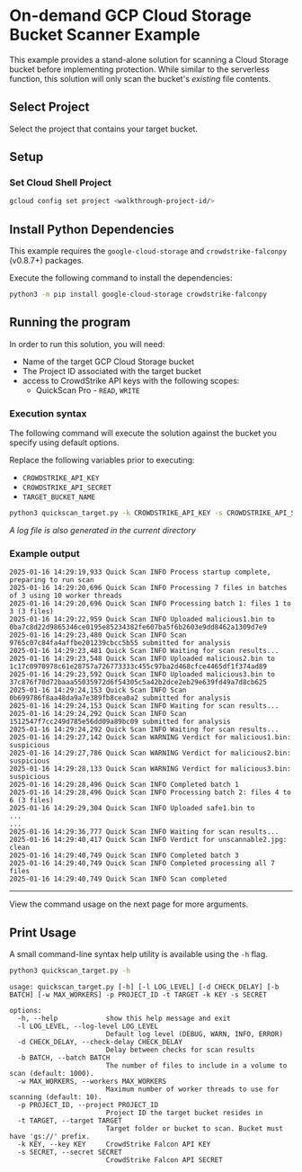 # On-demand GCP Cloud Storage Bucket Scanner Example

This example provides a stand-alone solution for scanning a Cloud Storage bucket before implementing protection.
While similar to the serverless function, this solution will only scan the bucket's _existing_ file contents.

## Select Project

Select the project that contains your target bucket.

<walkthrough-project-setup></walkthrough-project-setup>

## Setup

### Set Cloud Shell Project

```sh
gcloud config set project <walkthrough-project-id/>
```

## Install Python Dependencies

This example requires the `google-cloud-storage` and `crowdstrike-falconpy` (v0.8.7+) packages.

Execute the following command to install the dependencies:

```sh
python3 -m pip install google-cloud-storage crowdstrike-falconpy
```

## Running the program

In order to run this solution, you will need:

+ Name of the target GCP Cloud Storage bucket
+ The Project ID associated with the target bucket
+ access to CrowdStrike API keys with the following scopes:
  + QuickScan Pro - `READ`, `WRITE`

### Execution syntax

The following command will execute the solution against the bucket you specify using default options.

Replace the following variables prior to executing:

+ `CROWDSTRIKE_API_KEY`
+ `CROWDSTRIKE_API_SECRET`
+ `TARGET_BUCKET_NAME`

```sh
python3 quickscan_target.py -k CROWDSTRIKE_API_KEY -s CROWDSTRIKE_API_SECRET -t gs://TARGET_BUCKET_NAME -p <walkthrough-project-id/>
```

*A <walkthrough-editor-spotlight spotlightId="file-explorer">log file</walkthrough-editor-spotlight> is also generated in the current directory*

### Example output

```terminal
2025-01-16 14:29:19,933 Quick Scan INFO Process startup complete, preparing to run scan
2025-01-16 14:29:20,696 Quick Scan INFO Processing 7 files in batches of 3 using 10 worker threads
2025-01-16 14:29:20,696 Quick Scan INFO Processing batch 1: files 1 to 3 (3 files)
2025-01-16 14:29:22,959 Quick Scan INFO Uploaded malicious1.bin to 0ba7c8d22d9865346ce0195e85234382fe607ba5f6b2603e9dd8462a1309d7e9
2025-01-16 14:29:23,480 Quick Scan INFO Scan 9765c07c84fa4affbe201239cbcc5b55 submitted for analysis
2025-01-16 14:29:23,481 Quick Scan INFO Waiting for scan results...
2025-01-16 14:29:23,548 Quick Scan INFO Uploaded malicious2.bin to 1c17c0970978c61e28757a726773333c455c97ba2d468cfce4465df1f374ad89
2025-01-16 14:29:23,592 Quick Scan INFO Uploaded malicious3.bin to 37c876f70d72baaa55035972d6f54305c5a42b2dce2eb29e639fd49a7d8cb625
2025-01-16 14:29:24,153 Quick Scan INFO Scan 0b699786f8aa48da9a7e389fb8cea0a2 submitted for analysis
2025-01-16 14:29:24,153 Quick Scan INFO Waiting for scan results...
2025-01-16 14:29:24,292 Quick Scan INFO Scan 1512547f7cc249d785e56dd09a89bc09 submitted for analysis
2025-01-16 14:29:24,292 Quick Scan INFO Waiting for scan results...
2025-01-16 14:29:27,142 Quick Scan WARNING Verdict for malicious1.bin: suspicious
2025-01-16 14:29:27,786 Quick Scan WARNING Verdict for malicious2.bin: suspicious
2025-01-16 14:29:28,133 Quick Scan WARNING Verdict for malicious3.bin: suspicious
2025-01-16 14:29:28,496 Quick Scan INFO Completed batch 1
2025-01-16 14:29:28,496 Quick Scan INFO Processing batch 2: files 4 to 6 (3 files)
2025-01-16 14:29:29,304 Quick Scan INFO Uploaded safe1.bin to
...
...
2025-01-16 14:29:36,777 Quick Scan INFO Waiting for scan results...
2025-01-16 14:29:40,417 Quick Scan INFO Verdict for unscannable2.jpg: clean
2025-01-16 14:29:40,749 Quick Scan INFO Completed batch 3
2025-01-16 14:29:40,749 Quick Scan INFO Completed processing all 7 files
2025-01-16 14:29:40,749 Quick Scan INFO Scan completed
```

---
View the command usage on the next page for more arguments.

## Print Usage

A small command-line syntax help utility is available using the `-h` flag.

```sh
python3 quickscan_target.py -h
```

```terminal
usage: quickscan_target.py [-h] [-l LOG_LEVEL] [-d CHECK_DELAY] [-b BATCH] [-w MAX_WORKERS] -p PROJECT_ID -t TARGET -k KEY -s SECRET

options:
  -h, --help            show this help message and exit
  -l LOG_LEVEL, --log-level LOG_LEVEL
                        Default log level (DEBUG, WARN, INFO, ERROR)
  -d CHECK_DELAY, --check-delay CHECK_DELAY
                        Delay between checks for scan results
  -b BATCH, --batch BATCH
                        The number of files to include in a volume to scan (default: 1000).
  -w MAX_WORKERS, --workers MAX_WORKERS
                        Maximum number of worker threads to use for scanning (default: 10).
  -p PROJECT_ID, --project PROJECT_ID
                        Project ID the target bucket resides in
  -t TARGET, --target TARGET
                        Target folder or bucket to scan. Bucket must have 'gs://' prefix.
  -k KEY, --key KEY     CrowdStrike Falcon API KEY
  -s SECRET, --secret SECRET
                        CrowdStrike Falcon API SECRET
```
